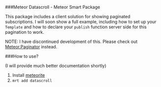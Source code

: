 ###Meteor Datascroll - Meteor Smart Package

This package includes a client solution for showing paginated subscriptions. I will soon show a full example, including how to set up your `Template` and how to declare your `publish` function server side for this pagination to work.

NOTE: I have discontinued development of this. Please check out [Meteor.Paginator](https://github.com/TimHeckel/meteor-paginator) instead.

###How to use?

(I will provide much better documentation shortly)

1. Install [meteorite](https://github.com/oortcloud/meteorite)
2. `mrt add datascroll`

